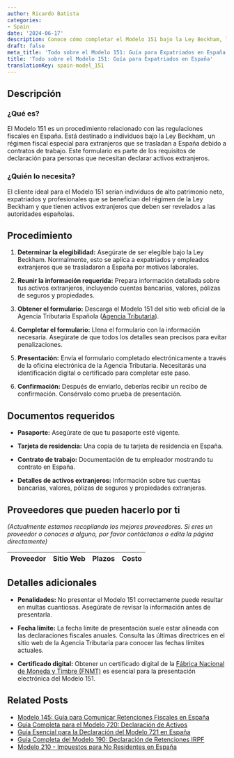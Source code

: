 ```yaml
---
author: Ricardo Batista
categories:
- Spain
date: '2024-06-17'
description: Conoce cómo completar el Modelo 151 bajo la Ley Beckham, los documentos requeridos y posibles penalidades si no se presenta correctamente.
draft: false
meta_title: 'Todo sobre el Modelo 151: Guía para Expatriados en España'
title: 'Todo sobre el Modelo 151: Guía para Expatriados en España'
translationKey: spain-model_151
---
```



## Descripción

### ¿Qué es?
El Modelo 151 es un procedimiento relacionado con las regulaciones fiscales en España. Está destinado a individuos bajo la Ley Beckham, un régimen fiscal especial para extranjeros que se trasladan a España debido a contratos de trabajo. Este formulario es parte de los requisitos de declaración para personas que necesitan declarar activos extranjeros.

### ¿Quién lo necesita?
El cliente ideal para el Modelo 151 serían individuos de alto patrimonio neto, expatriados y profesionales que se benefician del régimen de la Ley Beckham y que tienen activos extranjeros que deben ser revelados a las autoridades españolas.

## Procedimiento

1. **Determinar la elegibilidad:**
   Asegúrate de ser elegible bajo la Ley Beckham. Normalmente, esto se aplica a expatriados y empleados extranjeros que se trasladaron a España por motivos laborales.

2. **Reunir la información requerida:**
   Prepara información detallada sobre tus activos extranjeros, incluyendo cuentas bancarias, valores, pólizas de seguros y propiedades.

3. **Obtener el formulario:**
   Descarga el Modelo 151 del sitio web oficial de la Agencia Tributaria Española ([Agencia Tributaria](https://www.agenciatributaria.gob.es/)).

4. **Completar el formulario:**
   Llena el formulario con la información necesaria. Asegúrate de que todos los detalles sean precisos para evitar penalizaciones.

5. **Presentación:**
   Envía el formulario completado electrónicamente a través de la oficina electrónica de la Agencia Tributaria. Necesitarás una identificación digital o certificado para completar este paso.

6. **Confirmación:**
   Después de enviarlo, deberías recibir un recibo de confirmación. Consérvalo como prueba de presentación.

## Documentos requeridos

- **Pasaporte:**
  Asegúrate de que tu pasaporte esté vigente.
  
- **Tarjeta de residencia:**
  Una copia de tu tarjeta de residencia en España.

- **Contrato de trabajo:**
  Documentación de tu empleador mostrando tu contrato en España.

- **Detalles de activos extranjeros:**
  Información sobre tus cuentas bancarias, valores, pólizas de seguros y propiedades extranjeras.

## Proveedores que pueden hacerlo por ti
_(Actualmente estamos recopilando los mejores proveedores. Si eres un proveedor o conoces a alguno, por favor contáctanos o edita la página directamente)_

| Proveedor       |     Sitio Web    |     Plazos    |       Costo      |
| :-------------: | :-------------: |  :-------------: | :-------------: |

## Detalles adicionales

- **Penalidades:**
  No presentar el Modelo 151 correctamente puede resultar en multas cuantiosas. Asegúrate de revisar la información antes de presentarla.

- **Fecha límite:**
  La fecha límite de presentación suele estar alineada con las declaraciones fiscales anuales. Consulta las últimas directrices en el sitio web de la Agencia Tributaria para conocer las fechas límites actuales.

- **Certificado digital:**
  Obtener un certificado digital de la [Fábrica Nacional de Moneda y Timbre (FNMT)](https://www.sede.fnmt.gob.es/en/home) es esencial para la presentación electrónica del Modelo 151.

## Related Posts

- [Modelo 145: Guía para Comunicar Retenciones Fiscales en España](https://tramitit.com/spanish/guides/spain/modelo_145/)
- [Guía Completa para el Modelo 720: Declaración de Activos](https://tramitit.com/spanish/guides/spain/modelo_720/)
- [Guía Esencial para la Declaración del Modelo 721 en España](https://tramitit.com/spanish/guides/spain/modelo_721/)
- [Guía Completa del Modelo 190: Declaración de Retenciones IRPF](https://tramitit.com/spanish/guides/spain/modelo_190/)
- [Modelo 210 - Impuestos para No Residentes en España](https://tramitit.com/spanish/guides/spain/modelo_210/)